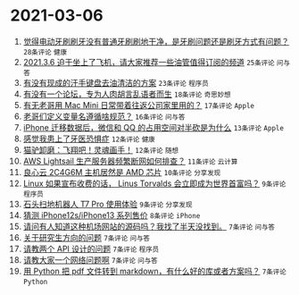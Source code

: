 # 2021-03-06

1. [觉得电动牙刷刷牙没有普通牙刷刷地干净，是牙刷问题还是刷牙方式有问题？](https://www.v2ex.com/t/758986) `28条评论` `健康`
1. [2021.3.6 迫于坐上了飞机，请大家推荐一些油管值得订阅的频道](https://www.v2ex.com/t/758988) `25条评论` `问与答`
1. [有没有现成的汗手键盘去油清洁的方案](https://www.v2ex.com/t/758985) `23条评论` `程序员`
1. [有没有一个论坛，专为人肉胡言乱语者而生](https://www.v2ex.com/t/758991) `18条评论` `奇思妙想`
1. [有无老哥用 Mac Mini 日常带着往返公司家里用的？](https://www.v2ex.com/t/759007) `17条评论` `Apple`
1. [老哥们定义变量名遵循啥规范？](https://www.v2ex.com/t/759019) `16条评论` `问与答`
1. [iPhone 迁移数据后，微信和 QQ 的占用空间对半砍是为什么](https://www.v2ex.com/t/758976) `13条评论` `Apple`
1. [感觉我患上了牙医恐惧症](https://www.v2ex.com/t/758994) `12条评论` `健康`
1. [猫驴卸磨：飞翔吧！灵魂画手！](https://www.v2ex.com/t/758971) `12条评论` `随想`
1. [AWS Lightsail 生产服务器频繁断网如何排查？](https://www.v2ex.com/t/758981) `11条评论` `云计算`
1. [良心云 2C4G6M 主机居然是 AMD 芯片](https://www.v2ex.com/t/758993) `10条评论` `分享发现`
1. [Linux 如果宣布收费的话， Linus Torvalds 会立即成为世界首富吗？](https://www.v2ex.com/t/759028) `9条评论` `程序员`
1. [石头扫地机器人 T7 Pro 使用体验](https://www.v2ex.com/t/758997) `9条评论` `分享发现`
1. [猜测 iPhone12s/iPhone13 系列售价](https://www.v2ex.com/t/758974) `8条评论` `iPhone`
1. [请问有人知道这种机场网站的源码吗？我找了半天没找到。](https://www.v2ex.com/t/759021) `7条评论` `问与答`
1. [关于研究生方向的问题](https://www.v2ex.com/t/759006) `7条评论` `问与答`
1. [请教两个 API 设计的问题](https://www.v2ex.com/t/759005) `7条评论` `程序员`
1. [请教大家一个网络问题啊](https://www.v2ex.com/t/758987) `7条评论` `问与答`
1. [用 Python 把 pdf 文件转到 markdown，有什么好的库或者方案吗？](https://www.v2ex.com/t/758980) `7条评论` `Python`
